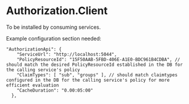 # Authorization.Client
To be installed by consuming services.

Example configuration section needed:
```
"AuthorizationApi": {
    "ServiceUrl": "http://localhost:5044",
    "PolicyResourceId": "15F50AAB-5FBD-406E-A1E0-BDC961B4CDBA", // should match the desired PolicyResourceId established in the DB for the calling service's policy
    "ClaimTypes": [ "sub", "groups" ], // should match claimtypes configured in the DB for the calling service's policy for more efficient evaluation
    "CacheDuration": "0.00:05:00"
  },
```
